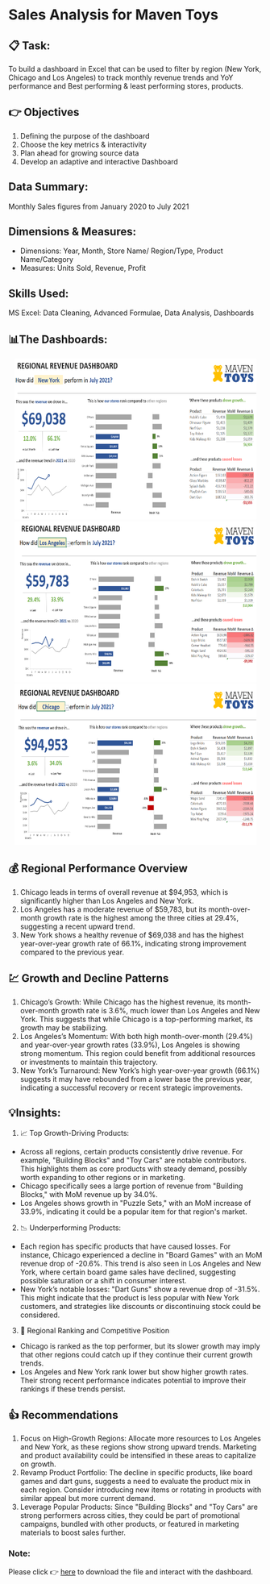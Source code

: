 # Sales Analysis for Maven Toys

## 📋 Task:
To build a dashboard in Excel that can be used to filter by region (New York, Chicago and Los Angeles) to track monthly revenue trends and YoY performance and Best performing & least performing stores, products. 

## 👉 Objectives
1. Defining the purpose of the dashboard
2. Choose the key metrics & interactivity
3. Plan ahead for growing source data
4. Develop an adaptive and interactive Dashboard

## Data Summary:
Monthly Sales figures from January 2020 to July 2021


## Dimensions & Measures:
* Dimensions: Year, Month, Store Name/ Region/Type, Product Name/Category
* Measures: Units Sold, Revenue, Profit

## Skills Used:
MS Excel: Data Cleaning, Advanced Formulae, Data Analysis, Dashboards

## 📊The Dashboards:
<p align=center>
  <img src="https://github.com/aishwarya-1999/Excel/blob/main/Maven%20Toys/Dashboard.png" width="480" height="320">
  <br>
  <img src="https://github.com/aishwarya-1999/Excel/blob/main/Maven%20Toys/Dashboard2.png" width="480" height="320">
  <br>
  <img src="https://github.com/aishwarya-1999/Excel/blob/main/Maven%20Toys/Dashboard3.png" width="480" height="320">
</p>

## 💰 Regional Performance Overview
1. Chicago leads in terms of overall revenue at $94,953, which is significantly higher than Los Angeles and New York.
2. Los Angeles has a moderate revenue of $59,783, but its month-over-month growth rate is the highest among the three cities at 29.4%, suggesting a recent upward trend.
3. New York shows a healthy revenue of $69,038 and has the highest year-over-year growth rate of 66.1%, indicating strong improvement compared to the previous year.

## 💹 Growth and Decline Patterns
1. Chicago’s Growth: While Chicago has the highest revenue, its month-over-month growth rate is 3.6%, much lower than Los Angeles and New York. This suggests that while Chicago is a top-performing market, its growth may be stabilizing.
2. Los Angeles’s Momentum: With both high month-over-month (29.4%) and year-over-year growth rates (33.9%), Los Angeles is showing strong momentum. This region could benefit from additional resources or investments to maintain this trajectory.
3. New York’s Turnaround: New York’s high year-over-year growth (66.1%) suggests it may have rebounded from a lower base the previous year, indicating a successful recovery or recent strategic improvements.

## 💡Insights:
1. 📈 Top Growth-Driving Products:
  * Across all regions, certain products consistently drive revenue. For example, "Building Blocks" and "Toy Cars" are notable contributors. This highlights them as core products with steady demand, possibly worth expanding to other regions or in marketing.
  * Chicago specifically sees a large portion of revenue from "Building Blocks," with MoM revenue up by 34.0%.
  * Los Angeles shows growth in "Puzzle Sets," with an MoM increase of 33.9%, indicating it could be a popular item for that region's market.

2. 📉 Underperforming Products:
  * Each region has specific products that have caused losses. For instance, Chicago experienced a decline in "Board Games" with an MoM revenue drop of -20.6%. This trend is also seen in Los Angeles and New York, where certain board game sales have declined, suggesting possible saturation or a shift in consumer interest.
  * New York’s notable losses: "Dart Guns" show a revenue drop of -31.5%. This might indicate that the product is less popular with New York customers, and strategies like discounts or discontinuing stock could be considered.

3. 👑 Regional Ranking and Competitive Position
  * Chicago is ranked as the top performer, but its slower growth may imply that other regions could catch up if they continue their current growth trends.
  * Los Angeles and New York rank lower but show higher growth rates. Their strong recent performance indicates potential to improve their rankings if these trends persist.

## 👍 Recommendations
1. Focus on High-Growth Regions: Allocate more resources to Los Angeles and New York, as these regions show strong upward trends. Marketing and product availability could be intensified in these areas to capitalize on growth.
2. Revamp Product Portfolio: The decline in specific products, like board games and dart guns, suggests a need to evaluate the product mix in each region. Consider introducing new items or rotating in products with similar appeal but more current demand.
3. Leverage Popular Products: Since "Building Blocks" and "Toy Cars" are strong performers across cities, they could be part of promotional campaigns, bundled with other products, or featured in marketing materials to boost sales further.

### Note:
Please click :point_right: [here](https://github.com/aishwarya-1999/Excel/blob/main/Maven%20Toys/MavenToys_Monthly_Sales.xlsx) to download the file and interact with the dashboard.

